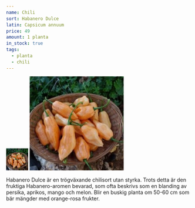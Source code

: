 ```yaml
---
name: Chili
sort: Habanero Dulce
latin: Capsicum annuum
price: 49
amount: 1 planta
in_stock: true
tags:
  - planta
  - chili
---
```


<img src="/img/plant-chili-habanero-dulce.jpg" width="60" data-srcset="1x, 1.5x, 2x" alt="Chili Habanero Dulce" class="thumb">
<img src="/img/plant-chili-habanero-dulce.jpg" width="256" data-srcset="1x, 1.5x, 2x" alt="Chili Habanero Dulce">

Habanero Dulce är en trögväxande chilisort utan styrka. Trots detta är den fruktiga Habanero-aromen bevarad, som ofta beskrivs som en blanding av persika, aprikos, mango och melon. Blir en buskig planta om 50-60 cm som bär mängder med orange-rosa frukter.
